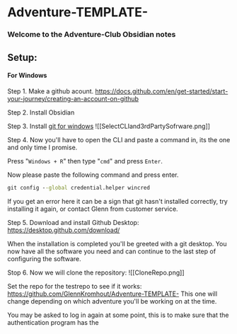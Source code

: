 # Adventure-TEMPLATE-

### Welcome to the Adventure-Club Obsidian notes

## Setup:

#### For Windows

Step 1.
Make a github acount.
https://docs.github.com/en/get-started/start-your-journey/creating-an-account-on-github

Step 2. Install Obsidian


Step 3.
Install [git for windows](https://git-scm.com/download/win)
![[SelectCLIand3rdPartySofrware.png]]


Step 4.
Now you'll have to open the CLI and paste a command in, its the one and only time I promise.

Press  "`Windows + R`" then type "`cmd`" and press `Enter`.

Now please paste the following command and press enter.
```cmd
git config --global credential.helper wincred
```

If you get an error here it can be a sign that git hasn't installed correctly, try installing it again, or contact Glenn from customer service.

Step 5.
Download and install Github Desktop:
https://desktop.github.com/download/

When the installation is completed you'll be greeted with a git desktop.
You now have all the software you need and can continue to the last step of configuring the software.

Stop 6.
Now we will clone the repository:
![[CloneRepo.png]]

Set the repo for the testrepo to see if it works:
https://github.com/GlennKromhout/Adventure-TEMPLATE-
This one will change depending on which adventure you'll be working on at the time.


You may be asked to log in again at some point, this is to make sure that the authentication program has the 
